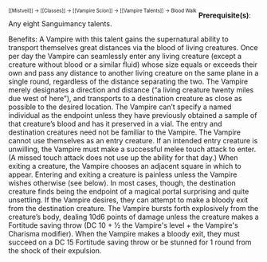 <sup><sup>[[Mistveil]] → [[Classes]] → [[Vampire Scion]] → [[Vampire Talents]] → Blood Walk</sup></sup>
**Prerequisite(s)**: Any eight Sanguimancy talents.

Benefits: A Vampire with this talent gains the supernatural ability to transport themselves great distances via the blood of living creatures. Once per day the Vampire can seamlessly enter any living creature (except a creature without blood or a similar fluid) whose size equals or exceeds their own and pass any distance to another living creature on the same plane in a single round, regardless of the distance separating the two. The Vampire merely designates a direction and distance (“a living creature twenty miles due west of here”), and transports to a destination creature as close as possible to the desired location. The Vampire can’t specify a named individual as the endpoint unless they have previously obtained a sample of that creature’s blood and has it preserved in a vial. The entry and destination creatures need not be familiar to the Vampire. The Vampire cannot use themselves as an entry creature. If an intended entry creature is unwilling, the Vampire must make a successful melee touch attack to enter. (A missed touch attack does not use up the ability for that day.) When exiting a creature, the Vampire chooses an adjacent square in which to appear. Entering and exiting a creature is painless unless the Vampire wishes otherwise (see below). In most cases, though, the destination creature finds being the endpoint of a magical portal surprising and quite unsettling. If the Vampire desires, they can attempt to make a bloody exit from the destination creature. The Vampire bursts forth explosively from the creature’s body, dealing 10d6 points of damage unless the creature makes a Fortitude saving throw (DC 10 + ½ the Vampire's level + the Vampire's Charisma modifier). When the Vampire makes a bloody exit, they must succeed on a DC 15 Fortitude saving throw or be stunned for 1 round from the shock of their expulsion. 